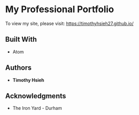 # My Professional Portfolio

To view my site, please visit: https://timothyhsieh27.github.io/

## Built With

* Atom

## Authors

* **Timothy Hsieh**

## Acknowledgments

* The Iron Yard - Durham
